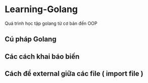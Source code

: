 # Learning-Golang
Quá trình học tập golang từ cơ bản đến OOP
## Cú pháp Golang
## Các cách khai báo biến
## Cách để external giữa các file ( import file )
